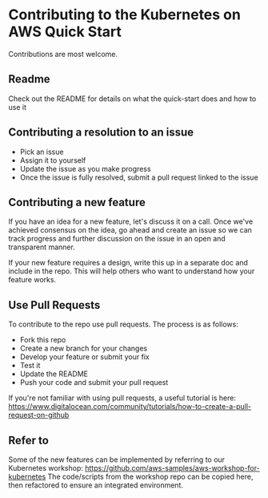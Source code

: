 # Contributing to the Kubernetes on AWS Quick Start

Contributions are most welcome.

## Readme
Check out the README for details on what the quick-start does and how to use it

## Contributing a resolution to an issue
* Pick an issue
* Assign it to yourself
* Update the issue as you make progress
* Once the issue is fully resolved, submit a pull request linked to the issue

## Contributing a new feature
If you have an idea for a new feature, let's discuss it on a call. Once we've achieved consensus on the idea, go ahead
and create an issue so we can track progress and further discussion on the issue in an open and transparent manner.

If your new feature requires a design, write this up in a separate doc and include in the repo. This will help
others who want to understand how your feature works.

## Use Pull Requests
To contribute to the repo use pull requests. The process is as follows:

* Fork this repo
* Create a new branch for your changes
* Develop your feature or submit your fix
* Test it
* Update the README
* Push your code and submit your pull request

If you're not familiar with using pull requests, a useful tutorial is here: https://www.digitalocean.com/community/tutorials/how-to-create-a-pull-request-on-github

## Refer to
Some of the new features can be implemented by referring to our Kubernetes workshop: https://github.com/aws-samples/aws-workshop-for-kubernetes
The code/scripts from the workshop repo can be copied here, then refactored to ensure an integrated environment.

